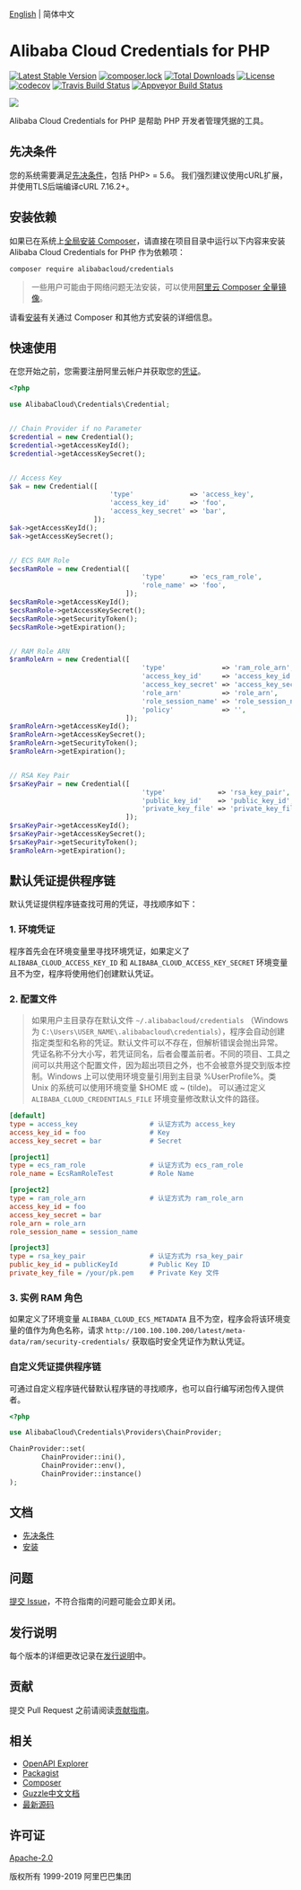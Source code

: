[English](/README.md) | 简体中文


# Alibaba Cloud Credentials for PHP
[![Latest Stable Version](https://poser.pugx.org/alibabacloud/credentials/v/stable)](https://packagist.org/packages/alibabacloud/credentials)
[![composer.lock](https://poser.pugx.org/alibabacloud/credentials/composerlock)](https://packagist.org/packages/alibabacloud/credentials)
[![Total Downloads](https://poser.pugx.org/alibabacloud/credentials/downloads)](https://packagist.org/packages/alibabacloud/credentials)
[![License](https://poser.pugx.org/alibabacloud/credentials/license)](https://packagist.org/packages/alibabacloud/credentials)
[![codecov](https://codecov.io/gh/aliyun/credentials-php/branch/master/graph/badge.svg)](https://codecov.io/gh/aliyun/credentials-php)
[![Travis Build Status](https://travis-ci.org/aliyun/credentials-php.svg?branch=master)](https://travis-ci.org/aliyun/credentials-php)
[![Appveyor Build Status](https://ci.appveyor.com/api/projects/status/699v083woth7mj85/branch/master?svg=true)](https://ci.appveyor.com/project/aliyun/credentials-php/branch/master)


![](https://aliyunsdk-pages.alicdn.com/icons/AlibabaCloud.svg)


Alibaba Cloud Credentials for PHP 是帮助 PHP 开发者管理凭据的工具。


## 先决条件
您的系统需要满足[先决条件](/docs/zh-CN/0-Prerequisites.md)，包括 PHP> = 5.6。 我们强烈建议使用cURL扩展，并使用TLS后端编译cURL 7.16.2+。


## 安装依赖
如果已在系统上[全局安装 Composer](https://getcomposer.org/doc/00-intro.md#globally)，请直接在项目目录中运行以下内容来安装 Alibaba Cloud Credentials for PHP 作为依赖项：
```
composer require alibabacloud/credentials
```
> 一些用户可能由于网络问题无法安装，可以使用[阿里云 Composer 全量镜像](https://developer.aliyun.com/composer)。

请看[安装](/docs/zh-CN/1-Installation.md)有关通过 Composer 和其他方式安装的详细信息。


## 快速使用
在您开始之前，您需要注册阿里云帐户并获取您的[凭证](https://usercenter.console.aliyun.com/#/manage/ak)。

```php
<?php

use AlibabaCloud\Credentials\Credential;


// Chain Provider if no Parameter
$credential = new Credential();
$credential->getAccessKeyId();
$credential->getAccessKeySecret();


// Access Key
$ak = new Credential([
                         'type'              => 'access_key',
                         'access_key_id'     => 'foo',
                         'access_key_secret' => 'bar',
                     ]);
$ak->getAccessKeyId();
$ak->getAccessKeySecret();


// ECS RAM Role
$ecsRamRole = new Credential([
                                 'type'      => 'ecs_ram_role',
                                 'role_name' => 'foo',
                             ]);
$ecsRamRole->getAccessKeyId();
$ecsRamRole->getAccessKeySecret();
$ecsRamRole->getSecurityToken();
$ecsRamRole->getExpiration();


// RAM Role ARN
$ramRoleArn = new Credential([
                                 'type'              => 'ram_role_arn',
                                 'access_key_id'     => 'access_key_id',
                                 'access_key_secret' => 'access_key_secret',
                                 'role_arn'          => 'role_arn',
                                 'role_session_name' => 'role_session_name',
                                 'policy'            => '',
                             ]);
$ramRoleArn->getAccessKeyId();
$ramRoleArn->getAccessKeySecret();
$ramRoleArn->getSecurityToken();
$ramRoleArn->getExpiration();


// RSA Key Pair
$rsaKeyPair = new Credential([
                                 'type'             => 'rsa_key_pair',
                                 'public_key_id'    => 'public_key_id',
                                 'private_key_file' => 'private_key_file',
                             ]);
$rsaKeyPair->getAccessKeyId();
$rsaKeyPair->getAccessKeySecret();
$rsaKeyPair->getSecurityToken();
$ramRoleArn->getExpiration();
```


## 默认凭证提供程序链
默认凭证提供程序链查找可用的凭证，寻找顺序如下：

### 1. 环境凭证
程序首先会在环境变量里寻找环境凭证，如果定义了 `ALIBABA_CLOUD_ACCESS_KEY_ID`  和 `ALIBABA_CLOUD_ACCESS_KEY_SECRET` 环境变量且不为空，程序将使用他们创建默认凭证。

### 2. 配置文件
> 如果用户主目录存在默认文件 `~/.alibabacloud/credentials` （Windows 为 `C:\Users\USER_NAME\.alibabacloud\credentials`），程序会自动创建指定类型和名称的凭证。默认文件可以不存在，但解析错误会抛出异常。  凭证名称不分大小写，若凭证同名，后者会覆盖前者。不同的项目、工具之间可以共用这个配置文件，因为超出项目之外，也不会被意外提交到版本控制。Windows 上可以使用环境变量引用到主目录 %UserProfile%。类 Unix 的系统可以使用环境变量 $HOME 或 ~ (tilde)。 可以通过定义 `ALIBABA_CLOUD_CREDENTIALS_FILE` 环境变量修改默认文件的路径。

```ini
[default]
type = access_key                  # 认证方式为 access_key
access_key_id = foo                # Key
access_key_secret = bar            # Secret

[project1]
type = ecs_ram_role                # 认证方式为 ecs_ram_role
role_name = EcsRamRoleTest         # Role Name

[project2]
type = ram_role_arn                # 认证方式为 ram_role_arn
access_key_id = foo
access_key_secret = bar
role_arn = role_arn
role_session_name = session_name

[project3]
type = rsa_key_pair                # 认证方式为 rsa_key_pair
public_key_id = publicKeyId        # Public Key ID
private_key_file = /your/pk.pem    # Private Key 文件
```

### 3. 实例 RAM 角色
如果定义了环境变量 `ALIBABA_CLOUD_ECS_METADATA` 且不为空，程序会将该环境变量的值作为角色名称，请求 `http://100.100.100.200/latest/meta-data/ram/security-credentials/` 获取临时安全凭证作为默认凭证。

### 自定义凭证提供程序链
可通过自定义程序链代替默认程序链的寻找顺序，也可以自行编写闭包传入提供者。
```php
<?php

use AlibabaCloud\Credentials\Providers\ChainProvider;

ChainProvider::set(
        ChainProvider::ini(),
        ChainProvider::env(),
        ChainProvider::instance()
);
```


## 文档
* [先决条件](/docs/zh-CN/0-Prerequisites.md)
* [安装](/docs/zh-CN/1-Installation.md)


## 问题
[提交 Issue](https://github.com/aliyun/credentials-php/issues/new/choose)，不符合指南的问题可能会立即关闭。


## 发行说明
每个版本的详细更改记录在[发行说明](/CHANGELOG.md)中。


## 贡献
提交 Pull Request 之前请阅读[贡献指南](/CONTRIBUTING.md)。


## 相关
* [OpenAPI Explorer][open-api]
* [Packagist][packagist]
* [Composer][composer]
* [Guzzle中文文档][guzzle-docs]
* [最新源码][latest-release]


## 许可证
[Apache-2.0](/LICENSE.md)

版权所有 1999-2019 阿里巴巴集团


[open-api]: https://api.aliyun.com
[latest-release]: https://github.com/aliyun/credentials-php
[guzzle-docs]: https://guzzle-cn.readthedocs.io/zh_CN/latest/request-options.html
[composer]: https://getcomposer.org
[packagist]: https://packagist.org/packages/alibabacloud/credentials
[home]: https://home.console.aliyun.com
[aliyun]: https://www.aliyun.com
[cURL]: http://php.net/manual/zh/book.curl.php
[OPCache]: http://php.net/manual/zh/book.opcache.php
[xdebug]: http://xdebug.org
[OpenSSL]: http://php.net/manual/zh/book.openssl.php
